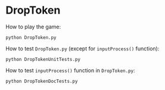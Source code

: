 # DropToken
How to play the game:
 ```
 python DropToken.py
 ```

How to test ```DropToken.py``` (except for  ```inputProcess()``` function):
```
python DropTokenUnitTests.py
```
How to test ```inputProcess()``` function in ```DropToken.py```:
```
python DropTokenDocTests.py
```
